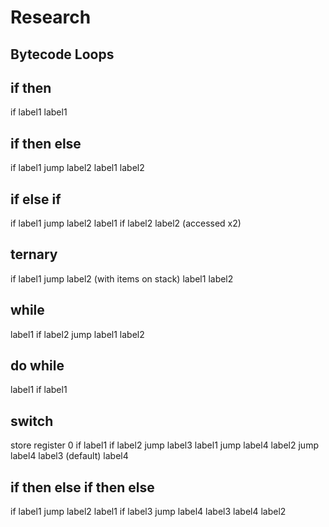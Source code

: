 # Research

## Bytecode Loops

if then
---
if label1
label1


if then else
---
if label1
jump label2
label1
label2


if else if
---
if label1
jump label2
label1
if label2
label2 (accessed x2)


ternary
---
if label1
jump label2 (with items on stack)
label1
label2


while
---
label1
if label2
jump label1
label2


do while
---
label1
if label1


switch
---
store register 0
if label1
if label2
jump label3
label1
jump label4
label2
jump label4
label3 (default)
label4


if then else if then else
---
if label1
jump label2
label1
if label3
jump label4
label3
label4
label2
